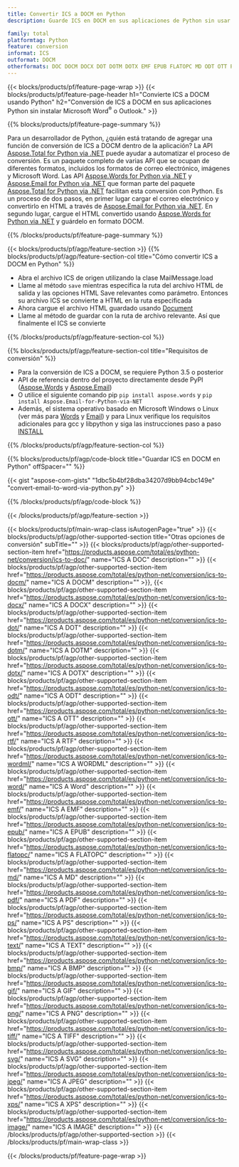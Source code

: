 ```yaml
---
title: Convertir ICS a DOCM en Python
description: Guarde ICS en DOCM en sus aplicaciones de Python sin usar Microsoft Outlook o Word 

family: total
platformtag: Python
feature: conversion
informat: ICS
outformat: DOCM
otherformats: DOC DOCM DOCX DOT DOTM DOTX EMF EPUB FLATOPC MD ODT OTT PCL PDF PS RTF TEXT WORD WORDML BMP GIF IMAGE JPEG TIFF PNG SVG XPS
---
```

{{< blocks/products/pf/feature-page-wrap >}}
{{< blocks/products/pf/feature-page-header h1="Convierte ICS a DOCM usando Python" h2="Conversión de ICS a DOCM en sus aplicaciones Python sin instalar Microsoft Word<sup>&reg;</sup> o Outlook." >}}

{{% blocks/products/pf/feature-page-summary %}}

Para un desarrollador de Python, ¿quién está tratando de agregar una función de conversión de ICS a DOCM dentro de la aplicación? La API [Aspose.Total for Python via .NET](https://products.aspose.com/total/python-net/) puede ayudar a automatizar el proceso de conversión. Es un paquete completo de varias API que se ocupan de diferentes formatos, incluidos los formatos de correo electrónico, imágenes y Microsoft Word. Las API [Aspose.Words for Python via .NET](https://products.aspose.com/words/python-net/) y [Aspose.Email for Python via .NET](https://products.aspose.com/email/python-net/) que forman parte del paquete [Aspose.Total for Python via .NET](https://products.aspose.com/total/python-net/) facilitan esta conversión con Python. Es un proceso de dos pasos, en primer lugar cargar el correo electrónico y convertirlo en HTML a través de [Aspose.Email for Python via .NET](https://products.aspose.com/email/python-net/). En segundo lugar, cargue el HTML convertido usando [Aspose.Words for Python via .NET](https://products.aspose.com/words/python-net/) y guárdelo en formato DOCM.

{{% /blocks/products/pf/feature-page-summary %}}

{{< blocks/products/pf/agp/feature-section >}}
{{% blocks/products/pf/agp/feature-section-col title="Cómo convertir ICS a DOCM en Python" %}}

- Abra el archivo ICS de origen utilizando la clase MailMessage.load
- Llame al método `save` mientras especifica la ruta del archivo HTML de salida y las opciones HTML Save relevantes como parámetro. Entonces su archivo ICS se convierte a HTML en la ruta especificada
- Ahora cargue el archivo HTML guardado usando [Document](https://reference.aspose.com/words/python-net/aspose.words/document/)
- Llame al método de guardar con la ruta de archivo relevante. Así que finalmente el ICS se convierte

{{% /blocks/products/pf/agp/feature-section-col %}}

{{% blocks/products/pf/agp/feature-section-col title="Requisitos de conversión" %}}

- Para la conversión de ICS a DOCM, se requiere Python 3.5 o posterior
- API de referencia dentro del proyecto directamente desde PyPI ([Aspose.Words](https://pypi.org/project/aspose-words/) y [Aspose.Email](https://pypi.org/project/Aspose.Email-for-Python-via-NET/))
- O utilice el siguiente comando pip ```pip install aspose.words``` y ```pip install Aspose.Email-for-Python-via-NET``` 
- Además, el sistema operativo basado en Microsoft Windows o Linux (ver más para [Words](https://docs.aspose.com/words/python-net/system-requirements/) y [Email](https://docs.aspose.com/email/python-net/system-requirements/)) y para Linux verifique los requisitos adicionales para gcc y libpython y siga las instrucciones paso a paso [INSTALL](https://docs.aspose.com/words/python-net/installation/)
 

{{% /blocks/products/pf/agp/feature-section-col %}}

{{% blocks/products/pf/agp/code-block title="Guardar ICS en DOCM en Python" offSpacer="" %}}

{{< gist "aspose-com-gists" "1dbc5b4bf28dba34207d9bb94cbc149e" "convert-email-to-word-via-python.py" >}}

{{% /blocks/products/pf/agp/code-block %}}

{{< /blocks/products/pf/agp/feature-section >}}

{{< blocks/products/pf/main-wrap-class isAutogenPage="true" >}}
{{< blocks/products/pf/agp/other-supported-section title="Otras opciones de conversión" subTitle="" >}}
{{< blocks/products/pf/agp/other-supported-section-item href="https://products.aspose.com/total/es/python-net/conversion/ics-to-doc/" name="ICS A DOC" description="" >}}
{{< blocks/products/pf/agp/other-supported-section-item href="https://products.aspose.com/total/es/python-net/conversion/ics-to-docm/" name="ICS A DOCM" description="" >}},
{{< blocks/products/pf/agp/other-supported-section-item href="https://products.aspose.com/total/es/python-net/conversion/ics-to-docx/" name="ICS A DOCX" description="" >}}
{{< blocks/products/pf/agp/other-supported-section-item href="https://products.aspose.com/total/es/python-net/conversion/ics-to-dot/" name="ICS A DOT" description="" >}}
{{< blocks/products/pf/agp/other-supported-section-item href="https://products.aspose.com/total/es/python-net/conversion/ics-to-dotm/" name="ICS A DOTM" description="" >}}
{{< blocks/products/pf/agp/other-supported-section-item href="https://products.aspose.com/total/es/python-net/conversion/ics-to-dotx/" name="ICS A DOTX" description="" >}}
{{< blocks/products/pf/agp/other-supported-section-item href="https://products.aspose.com/total/es/python-net/conversion/ics-to-odt/" name="ICS A ODT" description="" >}}
{{< blocks/products/pf/agp/other-supported-section-item href="https://products.aspose.com/total/es/python-net/conversion/ics-to-ott/" name="ICS A OTT" description="" >}}
{{< blocks/products/pf/agp/other-supported-section-item href="https://products.aspose.com/total/es/python-net/conversion/ics-to-rtf/" name="ICS A RTF" description="" >}}
{{< blocks/products/pf/agp/other-supported-section-item href="https://products.aspose.com/total/es/python-net/conversion/ics-to-wordml/" name="ICS A WORDML" description="" >}}
{{< blocks/products/pf/agp/other-supported-section-item href="https://products.aspose.com/total/es/python-net/conversion/ics-to-word/" name="ICS A Word" description="" >}}
{{< blocks/products/pf/agp/other-supported-section-item href="https://products.aspose.com/total/es/python-net/conversion/ics-to-emf/" name="ICS A EMF" description="" >}}
{{< blocks/products/pf/agp/other-supported-section-item href="https://products.aspose.com/total/es/python-net/conversion/ics-to-epub/" name="ICS A EPUB" description="" >}}
{{< blocks/products/pf/agp/other-supported-section-item href="https://products.aspose.com/total/es/python-net/conversion/ics-to-flatopc/" name="ICS A FLATOPC" description="" >}}
{{< blocks/products/pf/agp/other-supported-section-item href="https://products.aspose.com/total/es/python-net/conversion/ics-to-md/" name="ICS A MD" description="" >}}
{{< blocks/products/pf/agp/other-supported-section-item href="https://products.aspose.com/total/es/python-net/conversion/ics-to-pdf/" name="ICS A PDF" description="" >}}
{{< blocks/products/pf/agp/other-supported-section-item href="https://products.aspose.com/total/es/python-net/conversion/ics-to-ps/" name="ICS A PS" description="" >}}
{{< blocks/products/pf/agp/other-supported-section-item href="https://products.aspose.com/total/es/python-net/conversion/ics-to-text/" name="ICS A TEXT" description="" >}}
{{< blocks/products/pf/agp/other-supported-section-item href="https://products.aspose.com/total/es/python-net/conversion/ics-to-bmp/" name="ICS A BMP" description="" >}}
{{< blocks/products/pf/agp/other-supported-section-item href="https://products.aspose.com/total/es/python-net/conversion/ics-to-gif/" name="ICS A GIF" description="" >}}
{{< blocks/products/pf/agp/other-supported-section-item href="https://products.aspose.com/total/es/python-net/conversion/ics-to-png/" name="ICS A PNG" description="" >}}
{{< blocks/products/pf/agp/other-supported-section-item href="https://products.aspose.com/total/es/python-net/conversion/ics-to-tiff/" name="ICS A TIFF" description="" >}}
{{< blocks/products/pf/agp/other-supported-section-item href="https://products.aspose.com/total/es/python-net/conversion/ics-to-svg/" name="ICS A SVG" description="" >}}
{{< blocks/products/pf/agp/other-supported-section-item href="https://products.aspose.com/total/es/python-net/conversion/ics-to-jpeg/" name="ICS A JPEG" description="" >}}
{{< blocks/products/pf/agp/other-supported-section-item href="https://products.aspose.com/total/es/python-net/conversion/ics-to-xps/" name="ICS A XPS" description="" >}}
{{< blocks/products/pf/agp/other-supported-section-item href="https://products.aspose.com/total/es/python-net/conversion/ics-to-image/" name="ICS A IMAGE" description="" >}}
{{< /blocks/products/pf/agp/other-supported-section >}}
{{< /blocks/products/pf/main-wrap-class >}}

{{< /blocks/products/pf/feature-page-wrap >}}